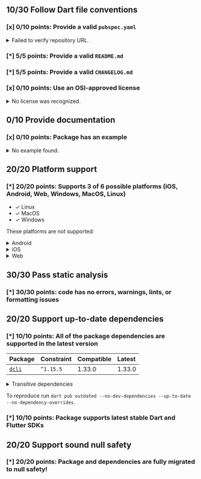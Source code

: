 ## 10/30 Follow Dart file conventions

### [x] 0/10 points: Provide a valid `pubspec.yaml`

<details>
<summary>
Failed to verify repository URL.
</summary>

Please provide a valid [`repository`](https://dart.dev/tools/pub/pubspec#repository) URL in `pubspec.yaml`, such that:

 * `repository` can be cloned,
 * a clone of the repository contains a `pubspec.yaml`, which:,
    * contains `name: onepub`,
    * contains a `version` property, and,
    * does not contain a `publish_to` property.

`pubspec.yaml` from the repository URL missmatch: expected `https://github.com/noojee/onepub.dev` but got `https://github.com/onepub-dev/onepub`.
</details>

### [*] 5/5 points: Provide a valid `README.md`


### [*] 5/5 points: Provide a valid `CHANGELOG.md`


### [x] 0/10 points: Use an OSI-approved license

<details>
<summary>
No license was recognized.
</summary>

Consider using an [OSI-approved license](https://opensource.org/licenses) in the `LICENSE` file to share with the community.
</details>

## 0/10 Provide documentation

### [x] 0/10 points: Package has an example

<details>
<summary>
No example found.
</summary>

See [package layout](https://dart.dev/tools/pub/package-layout#examples) guidelines on how to add an example.
</details>

## 20/20 Platform support

### [*] 20/20 points: Supports 3 of 6 possible platforms (iOS, Android, Web, **Windows**, **MacOS**, **Linux**)

* ✓ Linux
* ✓ MacOS
* ✓ Windows

These platforms are not supported:

<details>
<summary>
Android
</summary>

Cannot assign Android automatically to a binary only package.
</details>
<details>
<summary>
iOS
</summary>

Cannot assign iOS automatically to a binary only package.
</details>
<details>
<summary>
Web
</summary>

Cannot assign Web automatically to a binary only package.
</details>

## 30/30 Pass static analysis

### [*] 30/30 points: code has no errors, warnings, lints, or formatting issues


## 20/20 Support up-to-date dependencies

### [*] 10/10 points: All of the package dependencies are supported in the latest version

|Package|Constraint|Compatible|Latest|
|:-|:-|:-|:-|
|[`dcli`]|`^1.15.5`|1.33.0|1.33.0|

<details><summary>Transitive dependencies</summary>

|Package|Constraint|Compatible|Latest|
|:-|:-|:-|:-|
|[`archive`]|-|3.3.1|3.3.1|
|[`args`]|-|2.3.1|2.3.1|
|[`async`]|-|2.9.0|2.9.0|
|[`basic_utils`]|-|3.9.4|4.5.2|
|[`chunked_stream`]|-|1.4.1|1.4.1|
|[`circular_buffer`]|-|0.11.0|0.11.0|
|[`clock`]|-|1.1.1|1.1.1|
|[`collection`]|-|1.16.0|1.16.0|
|[`convert`]|-|3.0.2|3.0.2|
|[`crypto`]|-|3.0.2|3.0.2|
|[`csv`]|-|5.0.1|5.0.1|
|[`dart_console2`]|-|2.0.0|2.0.0|
|[`dcli_core`]|-|1.33.1|1.33.1|
|[`equatable`]|-|2.0.3|2.0.3|
|[`ffi`]|-|2.0.1|2.0.1|
|[`file`]|-|6.1.2|6.1.2|
|[`file_utils`]|-|1.0.1|1.0.1|
|[`glob`]|-|2.1.0|2.1.0|
|[`globbing`]|-|1.0.0|1.0.0|
|[`http`]|-|0.13.5|0.13.5|
|[`http_parser`]|-|4.0.1|4.0.1|
|[`ini`]|-|2.1.0|2.1.0|
|[`intl`]|-|0.17.0|0.17.0|
|[`js`]|-|0.6.4|0.6.4|
|[`json_annotation`]|-|4.6.0|4.6.0|
|[`logging`]|-|1.0.2|1.0.2|
|[`matcher`]|-|0.12.12|0.12.12|
|[`meta`]|-|1.8.0|1.8.0|
|[`mime`]|-|1.0.2|1.0.2|
|[`path`]|-|1.8.2|1.8.2|
|[`pointycastle`]|-|3.6.1|3.6.1|
|[`posix`]|-|4.0.0|4.0.0|
|[`pub_semver`]|-|2.1.1|2.1.1|
|[`pubspec2`]|-|2.4.1|2.4.1|
|[`quiver`]|-|3.1.0|3.1.0|
|[`random_string`]|-|2.3.1|2.3.1|
|[`scope`]|-|2.2.1|2.2.1|
|[`settings_yaml`]|-|3.4.2|3.4.2|
|[`source_span`]|-|1.9.1|1.9.1|
|[`stack_trace`]|-|1.10.0|1.10.0|
|[`stacktrace_impl`]|-|2.3.0|2.3.0|
|[`string_scanner`]|-|1.1.1|1.1.1|
|[`system_info2`]|-|2.0.4|2.0.4|
|[`term_glyph`]|-|1.2.1|1.2.1|
|[`typed_data`]|-|1.3.1|1.3.1|
|[`uri`]|-|1.0.0|1.0.0|
|[`uuid`]|-|3.0.6|3.0.6|
|[`validators2`]|-|3.0.0|3.0.0|
|[`vin_decoder`]|-|0.2.1-nullsafety|0.2.1-nullsafety|
|[`win32`]|-|2.7.0|2.7.0|
|[`yaml`]|-|3.1.1|3.1.1|
</details>

To reproduce run `dart pub outdated --no-dev-dependencies --up-to-date --no-dependency-overrides`.

[`dcli`]: https://pub.dev/packages/dcli
[`archive`]: https://pub.dev/packages/archive
[`args`]: https://pub.dev/packages/args
[`async`]: https://pub.dev/packages/async
[`basic_utils`]: https://pub.dev/packages/basic_utils
[`chunked_stream`]: https://pub.dev/packages/chunked_stream
[`circular_buffer`]: https://pub.dev/packages/circular_buffer
[`clock`]: https://pub.dev/packages/clock
[`collection`]: https://pub.dev/packages/collection
[`convert`]: https://pub.dev/packages/convert
[`crypto`]: https://pub.dev/packages/crypto
[`csv`]: https://pub.dev/packages/csv
[`dart_console2`]: https://pub.dev/packages/dart_console2
[`dcli_core`]: https://pub.dev/packages/dcli_core
[`equatable`]: https://pub.dev/packages/equatable
[`ffi`]: https://pub.dev/packages/ffi
[`file`]: https://pub.dev/packages/file
[`file_utils`]: https://pub.dev/packages/file_utils
[`glob`]: https://pub.dev/packages/glob
[`globbing`]: https://pub.dev/packages/globbing
[`http`]: https://pub.dev/packages/http
[`http_parser`]: https://pub.dev/packages/http_parser
[`ini`]: https://pub.dev/packages/ini
[`intl`]: https://pub.dev/packages/intl
[`js`]: https://pub.dev/packages/js
[`json_annotation`]: https://pub.dev/packages/json_annotation
[`logging`]: https://pub.dev/packages/logging
[`matcher`]: https://pub.dev/packages/matcher
[`meta`]: https://pub.dev/packages/meta
[`mime`]: https://pub.dev/packages/mime
[`path`]: https://pub.dev/packages/path
[`pointycastle`]: https://pub.dev/packages/pointycastle
[`posix`]: https://pub.dev/packages/posix
[`pub_semver`]: https://pub.dev/packages/pub_semver
[`pubspec2`]: https://pub.dev/packages/pubspec2
[`quiver`]: https://pub.dev/packages/quiver
[`random_string`]: https://pub.dev/packages/random_string
[`scope`]: https://pub.dev/packages/scope
[`settings_yaml`]: https://pub.dev/packages/settings_yaml
[`source_span`]: https://pub.dev/packages/source_span
[`stack_trace`]: https://pub.dev/packages/stack_trace
[`stacktrace_impl`]: https://pub.dev/packages/stacktrace_impl
[`string_scanner`]: https://pub.dev/packages/string_scanner
[`system_info2`]: https://pub.dev/packages/system_info2
[`term_glyph`]: https://pub.dev/packages/term_glyph
[`typed_data`]: https://pub.dev/packages/typed_data
[`uri`]: https://pub.dev/packages/uri
[`uuid`]: https://pub.dev/packages/uuid
[`validators2`]: https://pub.dev/packages/validators2
[`vin_decoder`]: https://pub.dev/packages/vin_decoder
[`win32`]: https://pub.dev/packages/win32
[`yaml`]: https://pub.dev/packages/yaml


### [*] 10/10 points: Package supports latest stable Dart and Flutter SDKs


## 20/20 Support sound null safety

### [*] 20/20 points: Package and dependencies are fully migrated to null safety!
